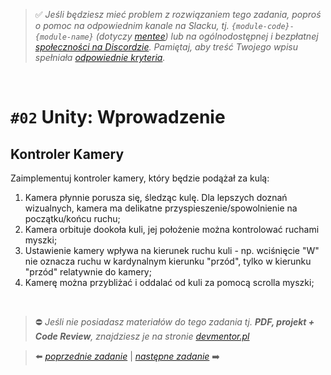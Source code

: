 > :white_check_mark: *Jeśli będziesz mieć problem z rozwiązaniem tego zadania, poproś o pomoc na odpowiednim kanale na Slacku, tj. `{module-code}-{module-name}` (dotyczy [mentee](https://devmentor.pl/mentoring-javascript/)) lub na ogólnodostępnej i bezpłatnej [społeczności na Discordzie](https://devmentor.pl/discord). Pamiętaj, aby treść Twojego wpisu spełniała [odpowiednie kryteria](https://devmentor.pl/jak-prosic-o-pomoc/).*

&nbsp;

# `#02` Unity: Wprowadzenie

## Kontroler Kamery
Zaimplementuj kontroler kamery, który będzie podążał za kulą:
1. Kamera płynnie porusza się, śledząc kulę. Dla lepszych doznań wizualnych, kamera ma delikatne przyspieszenie/spowolnienie na początku/końcu ruchu;
2. Kamera orbituje dookoła kuli, jej położenie można kontrolować ruchami myszki;
3. Ustawienie kamery wpływa na kierunek ruchu kuli - np. wciśnięcie "W" nie oznacza ruchu w kardynalnym kierunku "przód", tylko w kierunku "przód" relatywnie do kamery;
4. Kamerę można przybliżać i oddalać od kuli za pomocą scrolla myszki;

&nbsp;
> :no_entry: *Jeśli nie posiadasz materiałów do tego zadania tj. **PDF, projekt + Code Review**, znajdziesz je na stronie [devmentor.pl](https://devmentor.pl/workshop-{module-name})*

> :arrow_left: [*poprzednie zadanie*](./../01) | [*następne zadanie*](./../03) :arrow_right:
